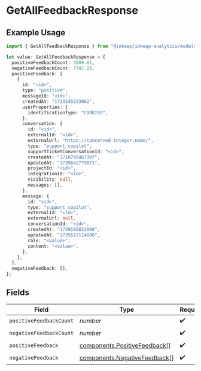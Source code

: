 # GetAllFeedbackResponse

## Example Usage

```typescript
import { GetAllFeedbackResponse } from "@inkeep/inkeep-analytics/models/components";

let value: GetAllFeedbackResponse = {
  positiveFeedbackCount: 3680.81,
  negativeFeedbackCount: 7742.28,
  positiveFeedback: [
    {
      id: "<id>",
      type: "positive",
      messageId: "<id>",
      createdAt: "1723345333062",
      userProperties: {
        identificationType: "COOKIED",
      },
      conversation: {
        id: "<id>",
        externalId: "<id>",
        externalUrl: "https://concerned-integer.name/",
        type: "support_copilot",
        supportTicketConversationId: "<id>",
        createdAt: "1718795467397",
        updatedAt: "1735642779071",
        projectId: "<id>",
        integrationId: "<id>",
        visibility: null,
        messages: [],
      },
      message: {
        id: "<id>",
        type: "support_copilot",
        externalId: "<id>",
        externalUrl: null,
        conversationId: "<id>",
        createdAt: "1729106822008",
        updatedAt: "1735613114800",
        role: "<value>",
        content: "<value>",
      },
    },
  ],
  negativeFeedback: [],
};
```

## Fields

| Field                                                                        | Type                                                                         | Required                                                                     | Description                                                                  |
| ---------------------------------------------------------------------------- | ---------------------------------------------------------------------------- | ---------------------------------------------------------------------------- | ---------------------------------------------------------------------------- |
| `positiveFeedbackCount`                                                      | *number*                                                                     | :heavy_check_mark:                                                           | N/A                                                                          |
| `negativeFeedbackCount`                                                      | *number*                                                                     | :heavy_check_mark:                                                           | N/A                                                                          |
| `positiveFeedback`                                                           | [components.PositiveFeedback](../../models/components/positivefeedback.md)[] | :heavy_check_mark:                                                           | N/A                                                                          |
| `negativeFeedback`                                                           | [components.NegativeFeedback](../../models/components/negativefeedback.md)[] | :heavy_check_mark:                                                           | N/A                                                                          |